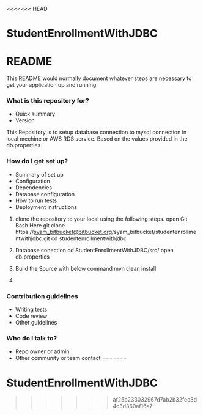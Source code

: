 <<<<<<< HEAD
# StudentEnrollmentWithJDBC
# README #

This README would normally document whatever steps are necessary to get your application up and running.

### What is this repository for? ###

* Quick summary
* Version

This Repository is to setup database connection to mysql connection in local mechine or AWS RDS service.
Based on the values provided in the db.properties

### How do I get set up? ###

* Summary of set up
* Configuration
* Dependencies
* Database configuration
* How to run tests
* Deployment instructions

1) clone the repository to your local using the following steps.
open Git Bash Here
git clone https://syam_bitbucket@bitbucket.org/syam_bitbucket/studentenrollmentwithjdbc.git
cd studentenrollmentwithjdbc

2) Database conection
cd StudentEnrollmentWithJDBC/src/
open db.properties 


2) Build the Source with below command
mvn clean install

3)
### Contribution guidelines ###

* Writing tests
* Code review
* Other guidelines

### Who do I talk to? ###

* Repo owner or admin
* Other community or team contact
=======
# StudentEnrollmentWithJDBC
>>>>>>> af25b233032967d7ab2b32fec3d4c3d360af16a7
